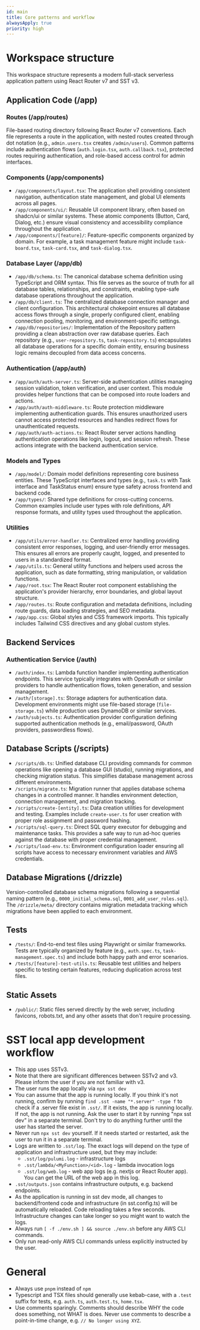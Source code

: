 ```yaml
---
id: main
title: Core patterns and workflow
alwaysApply: true
priority: high
---
```


# Workspace structure

This workspace structure represents a modern full-stack serverless application pattern using React Router v7 and SST v3.

## Application Code (/app)

### Routes (/app/routes)
File-based routing directory following React Router v7 conventions. Each file represents a route in the application, with nested routes created through dot notation (e.g., `admin.users.tsx` creates `/admin/users`). Common patterns include authentication flows (`auth.login.tsx`, `auth.callback.tsx`), protected routes requiring authentication, and role-based access control for admin interfaces.

### Components (/app/components)
- `/app/components/layout.tsx`: The application shell providing consistent navigation, authentication state management, and global UI elements across all pages.
- `/app/components/ui/`: Reusable UI component library, often based on shadcn/ui or similar systems. These atomic components (Button, Card, Dialog, etc.) ensure visual consistency and accessibility compliance throughout the application.
- `/app/components/[feature]/`: Feature-specific components organized by domain. For example, a task management feature might include `task-board.tsx`, `task-card.tsx`, and `task-dialog.tsx`.

### Database Layer (/app/db)
- `/app/db/schema.ts`: The canonical database schema definition using TypeScript and ORM syntax. This file serves as the source of truth for all database tables, relationships, and constraints, enabling type-safe database operations throughout the application.
- `/app/db/client.ts`: The centralized database connection manager and client configuration. This architectural chokepoint ensures all database access flows through a single, properly configured client, enabling connection pooling, monitoring, and environment-specific settings.
- `/app/db/repositories/`: Implementation of the Repository pattern providing a clean abstraction over raw database queries. Each repository (e.g., `user-repository.ts`, `task-repository.ts`) encapsulates all database operations for a specific domain entity, ensuring business logic remains decoupled from data access concerns.

### Authentication (/app/auth)
- `/app/auth/auth-server.ts`: Server-side authentication utilities managing session validation, token verification, and user context. This module provides helper functions that can be composed into route loaders and actions.
- `/app/auth/auth-middleware.ts`: Route protection middleware implementing authentication guards. This ensures unauthorized users cannot access protected resources and handles redirect flows for unauthenticated requests.
- `/app/auth/auth-actions.ts`: React Router server actions handling authentication operations like login, logout, and session refresh. These actions integrate with the backend authentication service.

### Models and Types
- `/app/model/`: Domain model definitions representing core business entities. These TypeScript interfaces and types (e.g., `task.ts` with Task interface and TaskStatus enum) ensure type safety across frontend and backend code.
- `/app/types/`: Shared type definitions for cross-cutting concerns. Common examples include user types with role definitions, API response formats, and utility types used throughout the application.

### Utilities
- `/app/utils/error-handler.ts`: Centralized error handling providing consistent error responses, logging, and user-friendly error messages. This ensures all errors are properly caught, logged, and presented to users in a standardized format.
- `/app/utils.ts`: General utility functions and helpers used across the application, such as date formatting, string manipulation, or validation functions.
- `/app/root.tsx`: The React Router root component establishing the application's provider hierarchy, error boundaries, and global layout structure.
- `/app/routes.ts`: Route configuration and metadata definitions, including route guards, data loading strategies, and SEO metadata.
- `/app/app.css`: Global styles and CSS framework imports. This typically includes Tailwind CSS directives and any global custom styles.

## Backend Services

### Authentication Service (/auth)
- `/auth/index.ts`: Lambda function handler implementing authentication endpoints. This service typically integrates with OpenAuth or similar providers to handle authentication flows, token generation, and session management.
- `/auth/[storage].ts`: Storage adapters for authentication data. Development environments might use file-based storage (`file-storage.ts`) while production uses DynamoDB or similar services.
- `/auth/subjects.ts`: Authentication provider configuration defining supported authentication methods (e.g., email/password, OAuth providers, passwordless flows).

## Database Scripts (/scripts)
- `/scripts/db.ts`: Unified database CLI providing commands for common operations like opening a database GUI (studio), running migrations, and checking migration status. This simplifies database management across different environments.
- `/scripts/migrate.ts`: Migration runner that applies database schema changes in a controlled manner. It handles environment detection, connection management, and migration tracking.
- `/scripts/create-[entity].ts`: Data creation utilities for development and testing. Examples include `create-user.ts` for user creation with proper role assignment and password hashing.
- `/scripts/sql-query.ts`: Direct SQL query executor for debugging and maintenance tasks. This provides a safe way to run ad-hoc queries against the database with proper credential management.
- `/scripts/load-env.ts`: Environment configuration loader ensuring all scripts have access to necessary environment variables and AWS credentials.

## Database Migrations (/drizzle)
Version-controlled database schema migrations following a sequential naming pattern (e.g., `0000_initial_schema.sql`, `0001_add_user_roles.sql`). The `/drizzle/meta/` directory contains migration metadata tracking which migrations have been applied to each environment.

## Tests
- `/tests/`: End-to-end test files using Playwright or similar frameworks. Tests are typically organized by feature (e.g., `auth.spec.ts`, `task-management.spec.ts`) and include both happy path and error scenarios.
- `/tests/[feature]-test-utils.ts`: Reusable test utilities and helpers specific to testing certain features, reducing duplication across test files.

## Static Assets
- `/public/`: Static files served directly by the web server, including favicons, robots.txt, and any other assets that don't require processing.

# SST local app development workflow

- This app uses SSTv3.
- Note that there are significant differences between SSTv2 and v3. Please inform the user if you are not familiar with v3.
- The user runs the app locally via `npx sst dev`
- You can assume that the app is running locally. If you think it's not running, confirm by running `find .sst -name "*.server" -type f` to check if a .server file exist in `.sst/`. If it exists, the app is running locally. If not, the app is not running. Ask the user to start it by running "npx sst dev" in a separate terminal. Don't try to do anything further until the user has started the server.
- Never run `npx sst dev` yourself. If it needs started or restarted, ask the user to run it in a separate terminal.
- Logs are written to `.sst/log`. The exact logs will depend on the type of application and infrastructure used, but they may include:
   - `.sst/log/pulumi.log` - infrastructure logs
   - `.sst/lambda/<MyFunction>/<id>.log` - lambda invocation logs
   - `.sst/log/web.log` - web app logs (e.g. nextjs or React Router app). You can get the URL of the web app in this log.
- `.sst/outputs.json` contains infrastructure outputs, e.g. backend endpoints.
- As the application is running in sst dev mode, all changes to backend/frontend code and infrastructure (in sst.config.ts) will be automatically reloaded. Code reloading takes a few seconds. Infrastructure changes can take longer so you might want to watch the logs.
- Always run `[ -f ./env.sh ] && source ./env.sh` before any AWS CLI commands. 
- Only run read-only AWS CLI commands unless explicitly instructed by the user.

# General

- Always use `pnpm` instead of `npm`
- Typescript and TSX files should generally use kebab-case, with a `.test` suffix for tests, e.g. `auth.ts`, `auth.test.ts`, `home.tsx`.
- Use comments sparingly. Comments should describe WHY the code does something, not WHAT is does. Never use comments to describe a point-in-time change, e.g. `// No longer using XYZ`.